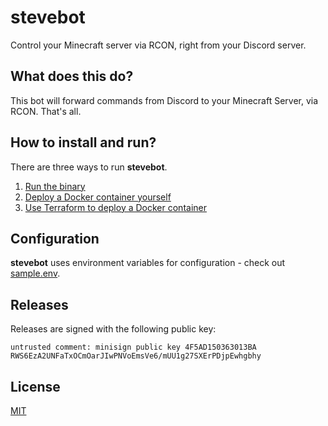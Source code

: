 # stevebot

Control your Minecraft server via RCON, right from your Discord server.

## What does this do?

This bot will forward commands from Discord to your Minecraft Server, via RCON.
That's all.

## How to install and run?

There are three ways to run **stevebot**.

1. [Run the binary](docs/run_the_binary.md)
2. [Deploy a Docker container yourself](docs/deploy_a_docker_container_yourself.md)
3. [Use Terraform to deploy a Docker container](https://registry.terraform.io/modules/cezarmathe/stevebot/docker/latest)

## Configuration

**stevebot** uses environment variables for configuration - check out [sample.env](sample.env).

## Releases

Releases are signed with the following public key:

```
untrusted comment: minisign public key 4F5AD150363013BA
RWS6EzA2UNFaTxOCmOarJIwPNVoEmsVe6/mUU1g27SXErPDjpEwhgbhy
```

## License

[MIT]

[MIT]: /LICENSE
